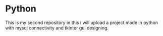 # Python
This is my second repository in this i will upload a project made in python with mysql connectivity and tkinter gui designing.
